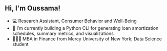 ## Hi, I'm Oussama!
- 💻 Research Assistant, Consumer Behavior and Well-Being  
- 🔬 I’m currently building a Python CLI for generating loan amortization schedules, summary metrics, and visualizations
- 👨🏻‍🎓 MBA in Finance from Mercy University of New York; Data Science student
